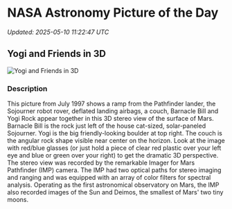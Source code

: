 # NASA Astronomy Picture of the Day

_Updated: 2025-05-10 11:22:47 UTC_

## Yogi and Friends in 3D

![Yogi and Friends in 3D](https://apod.nasa.gov/apod/image/2505/mars10_st_path_big.jpg)

### Description

This picture from July 1997 shows a ramp from the Pathfinder lander, the Sojourner robot rover, deflated landing airbags, a couch, Barnacle Bill and Yogi Rock appear together in this 3D stereo view of the surface of Mars. Barnacle Bill is the rock just left of the house cat-sized, solar-paneled Sojourner. Yogi is the big friendly-looking boulder at top right. The couch is the angular rock shape visible near center on the horizon. Look at the image with red/blue glasses (or just hold a piece of clear red plastic over your left eye and blue or green over your right) to get the dramatic 3D perspective. The stereo view was recorded by the remarkable Imager for Mars Pathfinder (IMP) camera. The IMP had two optical paths for stereo imaging and ranging and was equipped with an array of color filters for spectral analysis.  Operating as the first astronomical observatory on Mars, the IMP also recorded images of the Sun and Deimos, the smallest of Mars' two tiny moons.
